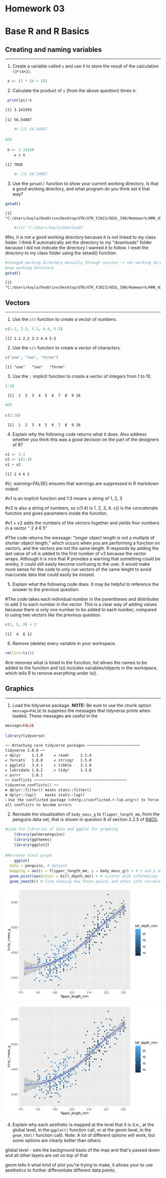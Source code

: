# Homework 03

# Base R and R Basics

## Creating and naming variables

------------------------------------------------------------------------

1.  Create a variable called `x` and use it to store the result of the calculation `(3*(4+2)`.

``` r
 x <- (3 * (4 + 2))
```

2.  Calculate the product of `x` (from the above question) times π.

``` r
 print(pi)*x
```

```         
[1] 3.141593

[1] 56.54867
```

``` r
    #> [1] 56.54867
    
#OR 

 π <- 3.14159
    x & π
```

```         
[1] TRUE
```

``` r
    #> [1] 56.54867
```

3.  Use the `getwd()` function to show your current working directory. Is that a good working directory, and what program do you think set it that way?

``` r
getwd() 
```

```         
[1] "C:/Users/kayla/OneDrive/Desktop/UTK/UTK_F2023/GEOL_590/Homework/HMK_03"
```

``` r
    #>[1] "C:/Users/kayla/Downloads"
```

#No, it is not a good working directory because it is not linked to my class folder. I think R automatically set the directory to my "downloads" folder because I did not indicate the directory I wanted it to follow. I reset the directory to my class folder using the setwd() function.

``` r
#changed working directory manually through session -> set working directory -> choose path 
#new working directory 
getwd()
```

```         
[1] "C:/Users/kayla/OneDrive/Desktop/UTK/UTK_F2023/GEOL_590/Homework/HMK_03"
```

## Vectors

------------------------------------------------------------------------

1.  Use the `c()` function to create a vector of numbers.

``` r
c(1.1, 2.2, 3.3, 4.4, 5.5)
```

```         
[1] 1.1 2.2 3.3 4.4 5.5
```

2.  Use the `c()` function to create a vector of characters.

``` r
c("one", "two", "three")
```

```         
[1] "one"   "two"   "three"
```

3.  Use the `:` implicit function to create a vector of integers from 1 to 10.

``` r
1:10 
```

```         
 [1]  1  2  3  4  5  6  7  8  9 10
```

``` r
#OR 

c(1:10)
```

```         
 [1]  1  2  3  4  5  6  7  8  9 10
```

4.  Explain *why* the following code returns what it does. Also address whether you think this was a good decision on the part of the designers of R?

``` r
v1 <- 1:3
v2 <- c(1:4)
v1 + v2
```

```         
[1] 2 4 6 5
```

#{r, warning=FALSE} ensures that warnings are suppressed in R markdown output

#v1 is an implicit function and 1:3 means a string of 1, 2, 3

#v2 is also a string of numbers, so c(1:4) is 1, 2, 3, 4. c() is the concatenate function and gives parameters inside the function.

#v1 + v2 adds the numbers of the vectors together and yields four numbers in a vector " 2 4 6 5"

#The code returns the message: "longer object length is not a multiple of shorter object length," which occurs when you are performing a function on vectors, and the vectors are not the same length. R responds by adding the last value of v4 is added to the first number of v3 because the vector wraps. Although it is nice that R provides a warning that something could be wonky, it could still easily become confusing to the user. It would make more sense for the code to only run vectors of the same lenght to avoid inaccurate data that could easily be missed.

5.  Explain what the following code does. It may be helpful to reference the answer to the previous question:

#The code takes each individual number in the parentheses and distributes to add 3 to each number in the vector. This is a clear way of adding values because there is only one number to be added to each number, compared to using two vectors like the previous question.

``` r
c(1, 5, 9) + 3
```

```         
[1]  4  8 12
```

6.  Remove (delete) every variable in your workspace.

``` r
rm(list=ls())
```

#rm removes what is listed in the function, list allows the names to be added to the function and ls() includes variables/objects in the workspace, which tells R to remove everything under ls().

## Graphics

------------------------------------------------------------------------

1.  Load the tidyverse package. **NOTE:** Be sure to use the chunk option `message=FALSE` to suppress the messages that tidyverse prints when loaded. These messages are useful in the

``` r
message=FALSE

library(tidyverse)
```

```         
── Attaching core tidyverse packages ──────────────────────── tidyverse 2.0.0 ──
✔ dplyr     1.1.0     ✔ readr     2.1.4
✔ forcats   1.0.0     ✔ stringr   1.5.0
✔ ggplot2   3.4.1     ✔ tibble    3.1.8
✔ lubridate 1.9.2     ✔ tidyr     1.3.0
✔ purrr     1.0.1     
── Conflicts ────────────────────────────────────────── tidyverse_conflicts() ──
✖ dplyr::filter() masks stats::filter()
✖ dplyr::lag()    masks stats::lag()
ℹ Use the conflicted package (<http://conflicted.r-lib.org/>) to force all conflicts to become errors
```

2.  Recreate the visualization of `body_mass_g` to `flipper_length_mm`, from the penguins data set, that is shown in question 8 of section 2.2.5 of [R4DS](https://r4ds.hadley.nz/data-visualize).

``` r
#Load the libraries of data and ggplot for graphing
    library(palmerpenguins)
    library(ggthemes)
    library(ggplot2)

#Recreate final graph 
    ggplot(
  data = penguins, # dataset
  mapping = aes(x = flipper_length_mm, y = body_mass_g)) + # x and y axis information and labels
  geom_point(aes(color = bill_depth_mm)) + # scatter plot information
  geom_smooth() # line showing how these points and other info correlate
```

![](hmk_03_files/figure-commonmark/unnamed-chunk-12-1.png)

![](hmk_03_files/figure-commonmark/unnamed-chunk-12-1.png)

4.  Explain why each aesthetic is mapped at the level that it is (i.e., at the global level, in the `ggplot()` function call, or at the geom level, in the `geom_XXX()` function call). Note: A lot of different options will work, but some options are clearly better than others.

global level - sets the background basis of the map and that's passed down and all other layers are set on top of that

geom tells it what kind of plot you're trying to make, it allows your to use aesthetics to further differentiate different data points.
